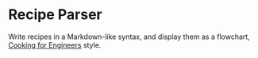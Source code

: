 # Recipe Parser

Write recipes in a Markdown-like syntax, and display them as a flowchart, [Cooking for Engineers](http://www.cookingforengineers.com) style.

